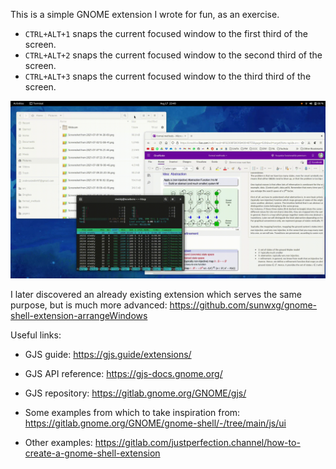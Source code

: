 This is a simple GNOME extension I wrote for fun, as an exercise.

- `CTRL+ALT+1` snaps the current focused window to the first third of the screen.
- `CTRL+ALT+2` snaps the current focused window to the second third of the screen.
- `CTRL+ALT+3` snaps the current focused window to the third third of the screen.

![tile](https://github.com/andreastedile/tile/blob/master/tile.gif)

I later discovered an already existing extension which serves the same purpose, but is much more
advanced: https://github.com/sunwxg/gnome-shell-extension-arrangeWindows

Useful links:

- GJS guide: https://gjs.guide/extensions/

- GJS API reference: https://gjs-docs.gnome.org/

- GJS repository: https://gitlab.gnome.org/GNOME/gjs/

- Some examples from which to take inspiration from: https://gitlab.gnome.org/GNOME/gnome-shell/-/tree/main/js/ui

- Other examples: https://gitlab.com/justperfection.channel/how-to-create-a-gnome-shell-extension
